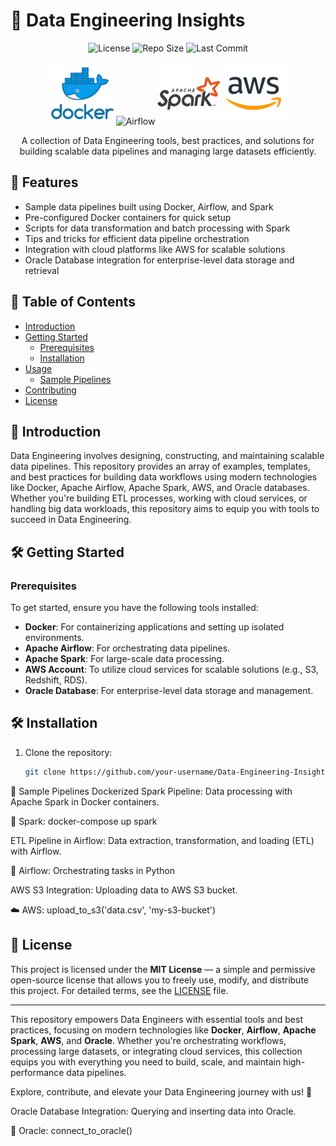 # 🚀 Data Engineering Insights

<p align="center">
  <img src="https://img.shields.io/badge/License-MIT-green" alt="License">
  <img src="https://img.shields.io/github/repo-size/your-username/Data-Engineering-Insights" alt="Repo Size">
  <img src="https://img.shields.io/github/last-commit/your-username/Data-Engineering-Insights" alt="Last Commit">
</p>

<p align="center">
  <img src="https://raw.githubusercontent.com/github/explore/main/topics/docker/docker.png" alt="Docker" height="100">
  <img src="https://raw.githubusercontent.com/github/explore/main/topics/airflow/airflow.png" alt="Airflow" height="100">
  <img src="https://raw.githubusercontent.com/github/explore/main/topics/spark/spark.png" alt="Spark" height="100">
  <img src="https://raw.githubusercontent.com/github/explore/main/topics/aws/aws.png" alt="AWS" height="100">
</p>

<p align="center">
  A collection of Data Engineering tools, best practices, and solutions for building scalable data pipelines and managing large datasets efficiently.
</p>

## 🚀 Features

- Sample data pipelines built using Docker, Airflow, and Spark
- Pre-configured Docker containers for quick setup
- Scripts for data transformation and batch processing with Spark
- Tips and tricks for efficient data pipeline orchestration
- Integration with cloud platforms like AWS for scalable solutions
- Oracle Database integration for enterprise-level data storage and retrieval

## 📝 Table of Contents

- [Introduction](#introduction)
- [Getting Started](#getting-started)
  - [Prerequisites](#prerequisites)
  - [Installation](#installation)
- [Usage](#usage)
  - [Sample Pipelines](#sample-pipelines)
- [Contributing](#contributing)
- [License](#license)

## 📖 Introduction

Data Engineering involves designing, constructing, and maintaining scalable data pipelines. This repository provides an array of examples, templates, and best practices for building data workflows using modern technologies like Docker, Apache Airflow, Apache Spark, AWS, and Oracle databases. Whether you're building ETL processes, working with cloud services, or handling big data workloads, this repository aims to equip you with tools to succeed in Data Engineering.

## 🛠️ Getting Started

### Prerequisites

To get started, ensure you have the following tools installed:

- **Docker**: For containerizing applications and setting up isolated environments.
- **Apache Airflow**: For orchestrating data pipelines.
- **Apache Spark**: For large-scale data processing.
- **AWS Account**: To utilize cloud services for scalable solutions (e.g., S3, Redshift, RDS).
- **Oracle Database**: For enterprise-level data storage and management.

## 🛠️ Installation

1. Clone the repository:

   ```sh
   git clone https://github.com/your-username/Data-Engineering-Insights.git
🚀 Sample Pipelines
Dockerized Spark Pipeline: Data processing with Apache Spark in Docker containers.

🐳 Spark: docker-compose up spark

ETL Pipeline in Airflow: Data extraction, transformation, and loading (ETL) with Airflow.

🔄 Airflow: Orchestrating tasks in Python

AWS S3 Integration: Uploading data to AWS S3 bucket.

☁️ AWS: upload_to_s3('data.csv', 'my-s3-bucket')



## 📜 License

This project is licensed under the **MIT License** — a simple and permissive open-source license that allows you to freely use, modify, and distribute this project. For detailed terms, see the [LICENSE](LICENSE) file.

---

This repository empowers Data Engineers with essential tools and best practices, focusing on modern technologies like **Docker**, **Airflow**, **Apache Spark**, **AWS**, and **Oracle**. Whether you're orchestrating workflows, processing large datasets, or integrating cloud services, this collection equips you with everything you need to build, scale, and maintain high-performance data pipelines.

Explore, contribute, and elevate your Data Engineering journey with us! 🚀


Oracle Database Integration: Querying and inserting data into Oracle.

🏢 Oracle: connect_to_oracle()
